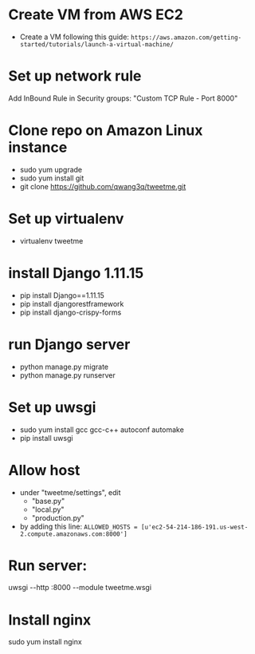 # Create VM from AWS EC2
- Create a VM following this guide:
   ```https://aws.amazon.com/getting-started/tutorials/launch-a-virtual-machine/```

# Set up network rule
Add InBound Rule in Security groups: "Custom TCP Rule - Port 8000"

# Clone repo on Amazon Linux instance
- sudo yum upgrade
- sudo yum install git
- git clone https://github.com/qwang3q/tweetme.git


# Set up virtualenv
- virtualenv tweetme

# install Django 1.11.15
- pip install Django==1.11.15
- pip install djangorestframework
- pip install django-crispy-forms

# run Django server
- python manage.py migrate
- python manage.py runserver

# Set up uwsgi
- sudo yum install gcc gcc-c++ autoconf automake
- pip install uwsgi

# Allow host
- under "tweetme/settings", edit 
   - "base.py"
   - "local.py"
   - "production.py"
- by adding this line:
```ALLOWED_HOSTS = [u'ec2-54-214-186-191.us-west-2.compute.amazonaws.com:8000']```

# Run server:
 uwsgi --http :8000 --module tweetme.wsgi

# Install nginx
sudo yum install nginx

